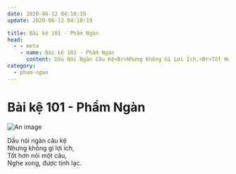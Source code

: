 ```yaml
---
date: 2020-06-12 04:10:19
update: 2020-06-12 04:10:19

title: Bài kệ 101 - Phẩm Ngàn
head:
  - - meta
    - name: Bài kệ 101 - Phẩm Ngàn
      content: Dầu Nói Ngàn Câu Kệ<Br>Nhưng Không Gì Lợi Ích,<Br>Tốt Hơn Nói Một Câu,<Br>Nghe Xong, Được Tịnh Lạc.<Br>
category:
  - pham-ngan
---
```


# Bài kệ 101 - Phẩm Ngàn

![An image](/img/pham-ngan/pham-ngan-101.jpg)

Dầu nói ngàn câu kệ<br>Nhưng không gì lợi ích,<br>Tốt hơn nói một câu,<br>Nghe xong, được tịnh lạc.<br>
